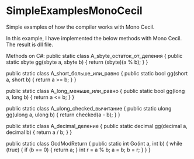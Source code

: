 # SimpleExamplesMonoCecil
Simple examples of how the compiler works with Mono Cecil.

In this example, I have implemented the below methods with Mono Cecil. The result is dll file.

Methods on C#:
public static class A_sbyte_остаток_от_деления { public static sbyte gg(sbyte a, sbyte b) { return (sbyte)(a % b); } }

public static class A_short_больше_или_равно { public static bool gg(short a, short b) { return a >= b; } }

public static class A_long_меньше_или_равно { public static bool gg(long a, long b) { return a <= b; } }

public static class A_ulong_checked_вычитание { public static ulong gg(ulong a, ulong b) { return checked(a - b); } }

public static class A_decimal_деление { public static decimal gg(decimal a, decimal b) { return a / b; } }

public static class GcdModReturn { public static int Go(int a, int b) { while (true) { if (b == 0) { return a; } int r = a % b; a = b; b = r; } } }
